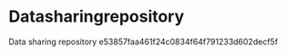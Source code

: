 Datasharingrepository
=====================

Data sharing repository 
e53857faa461f24c0834f64f791233d602decf5f
